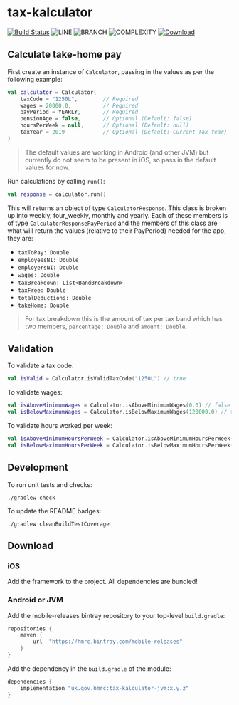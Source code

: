 
# tax-kalculator

[![Build Status](https://app.bitrise.io/app/cd7fb52c258b9273/status.svg?token=lntO8o4xz5AUEvLwVzbo3A&branch=master)](https://app.bitrise.io/app/cd7fb52c258b9273)
![LINE](https://img.shields.io/badge/line--coverage-98%25-brightgreen.svg)
![BRANCH](https://img.shields.io/badge/branch--coverage-94%25-brightgreen.svg)
![COMPLEXITY](https://img.shields.io/badge/complexity-1.47-brightgreen.svg)
[ ![Download](https://api.bintray.com/packages/hmrc/mobile-releases/tax-kalculator/images/download.svg) ](https://bintray.com/hmrc/mobile-releases/tax-kalculator/_latestVersion)

## Calculate take-home pay

First create an instance of `Calculator`, passing in the values as per the following example:

```kotlin
val calculator = Calculator(
    taxCode = "1250L",        // Required
    wages = 20000.0,          // Required
    payPeriod = YEARLY,       // Required
    pensionAge = false,       // Optional (Default: false)
    hoursPerWeek = null,      // Optional (Default: null)
    taxYear = 2019            // Optional (Default: Current Tax Year)
)
```

> The default values are working in Android (and other JVM) but currently do not seem to be present in iOS, so pass in the default values for now.

Run calculations by calling `run()`:

```kotlin
val response = calculator.run()
```

This will returns an object of type `CalculatorResponse`. This class is broken up into weekly, four_weekly, monthly and yearly. Each of these members is of type `CalculatorResponsePayPeriod` and the members of this class are what will return the values (relative to their PayPeriod) needed for the app, they are:

- `taxToPay: Double`
- `employeesNI: Double`
- `employersNI: Double`
- `wages: Double`
- `taxBreakdown: List<BandBreakdown>`
- `taxFree: Double`
- `totalDeductions: Double`
- `takeHome: Double`

> For tax breakdown this is the amount of tax per tax band which has two members, `percentage: Double` and `amount: Double`.

## Validation

To validate a tax code:

```kotlin
val isValid = Calculator.isValidTaxCode("1250L") // true
```

To validate wages:

```kotlin
val isAboveMinimumWages = Calculator.isAboveMinimumWages(0.0) // false
val isBelowMaximumWages = Calculator.isBelowMaximumWages(120000.0) // true
```

To validate hours worked per week:

```kotlin
val isAboveMinimumHoursPerWeek = Calculator.isAboveMinimumHoursPerWeek(1.0) // true
val isBelowMaximumHoursPerWeek = Calculator.isBelowMaximumHoursPerWeek(170.0) // false
```

## Development

To run unit tests and checks:

`./gradlew check`

To update the README badges:

`./gradlew cleanBuildTestCoverage`

## Download

### iOS

Add the framework to the project. All dependencies are bundled!

### Android or JVM

Add the mobile-releases bintray repository to your top-level `build.gradle`:

```groovy
repositories {
	maven {
		url  "https://hmrc.bintray.com/mobile-releases" 
	}
}
```

Add the dependency in the `build.gradle` of the module:

```groovy
dependencies {
	implementation "uk.gov.hmrc:tax-kalculator-jvm:x.y.z"
}
```

